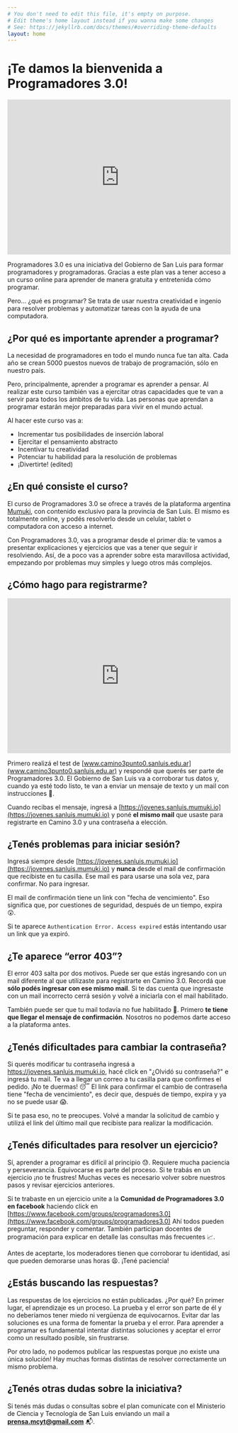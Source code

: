```yaml
---
# You don't need to edit this file, it's empty on purpose.
# Edit theme's home layout instead if you wanna make some changes
# See: https://jekyllrb.com/docs/themes/#overriding-theme-defaults
layout: home
---
```


# ¡Te damos la bienvenida a Programadores 3.0!

<iframe width="100%" height="350" src="https://www.youtube.com/embed/wnAP7HChPrI" frameborder="0" allow="autoplay; encrypted-media" allowfullscreen></iframe>

Programadores 3.0 es una iniciativa del Gobierno de San Luis para formar programadores y programadoras. Gracias a este plan vas a tener acceso a un curso online para aprender de manera gratuita y entretenida cómo programar.

Pero... ¿qué es programar? Se trata de usar nuestra creatividad e ingenio para resolver problemas y automatizar tareas con la ayuda de una computadora.

## ¿Por qué es importante aprender a programar?

La necesidad de programadores en todo el mundo nunca fue tan alta. Cada año se crean 5000 puestos nuevos de trabajo de programación, sólo en nuestro país.

Pero, principalmente, aprender a programar es aprender a pensar. Al realizar este curso también vas a ejercitar otras capacidades que te van a servir para todos los ámbitos de tu vida. Las personas que aprendan a programar estarán mejor preparadas para vivir en el mundo actual.

Al hacer este curso vas a:

 * Incrementar tus posibilidades de inserción laboral
 * Ejercitar el pensamiento abstracto
 * Incentivar tu creatividad
 * Potenciar tu habilidad para la resolución de problemas
 * ¡Divertirte! (edited)

## ¿En qué consiste el curso?

El curso de Programadores 3.0 se ofrece a través de la plataforma argentina [Mumuki](http://mumuki.org), con contenido exclusivo para la provincia de San Luis. El mismo es totalmente online, y podés resolverlo desde un celular, tablet o computadora con acceso a internet.

Con Programadores 3.0, vas a programar desde el primer día: te vamos a presentar explicaciones y ejercicios que vas a tener que seguir ir resolviendo. Así, de a poco vas a aprender sobre esta maravillosa actividad, empezando por problemas muy simples y luego otros más complejos.

## ¿Cómo hago para registrarme?

<iframe width="100%" height="350" src="https://www.youtube.com/embed/3j1uP_Xaki8" frameborder="0" allow="autoplay; encrypted-media" allowfullscreen></iframe>

 Primero realizá el test de [www.camino3punto0.sanluis.edu.ar](www.camino3punto0.sanluis.edu.ar) y respondé que querés ser parte de Programadores 3.0. El Gobierno de San Luis va a corroborar tus datos y, cuando ya esté todo listo, te van a enviar un mensaje de texto y un mail con instrucciones :calling:.

 Cuando recibas el mensaje, ingresá a [https://jovenes.sanluis.mumuki.io](https://jovenes.sanluis.mumuki.io) y poné **el mismo mail** que usaste para registrarte en Camino 3.0 y una contraseña a elección.


## ¿Tenés problemas para iniciar sesión?

 Ingresá siempre desde [https://jovenes.sanluis.mumuki.io](https://jovenes.sanluis.mumuki.io) y **nunca** desde el mail de confirmación que recibiste en tu casilla. Ese mail es para usarse una sola vez, para confirmar. No para ingresar.

 El mail de confirmación tiene un link con "fecha de vencimiento". Eso significa que, por cuestiones de seguridad, después de un tiempo, expira :astonished:.

 Si te aparece `Authentication Error. Access expired` estás intentando usar un link que ya expiró.

## ¿Te aparece “error 403”?

 El error 403 salta por dos motivos. Puede ser que estás ingresando con un mail diferente al que utilizaste para registrarte en Camino 3.0. Recordá que **sólo podés ingresar con ese mismo mail**. Si te das cuenta que ingresaste con un mail incorrecto cerrá sesión y volvé a iniciarla con el mail habilitado.

 También puede ser que tu mail todavía no fue habilitado :no_entry_sign:. Primero **te tiene que llegar el mensaje de confirmación**. Nosotros no podemos darte acceso a la plataforma antes.

## ¿Tenés dificultades para cambiar la contraseña?

Si querés modificar tu contraseña ingresá a https://jovenes.sanluis.mumuki.io, hacé click en "¿Olvidó su contraseña?" e ingresá tu mail. Te va a llegar un correo a tu casilla para que confirmes el pedido.  ¡No te duermas! :sleeping: El link para confirmar el cambio de contraseña tiene "fecha de vencimiento", es decir que, después de tiempo, expira y ya no se puede usar :scream:.

Si te pasa eso, no te preocupes. Volvé a mandar la solicitud de cambio y utilizá el link del último mail que recibiste para realizar la modificación.

## ¿Tenés dificultades para resolver un ejercicio?

 Sí, aprender a programar es difícil al principio :sweat:. Requiere mucha paciencia y perseverancia. Equivocarse es parte del proceso. Si te trabás en un ejercicio ¡no te frustres! Muchas veces es necesario volver sobre nuestros pasos y revisar ejercicios anteriores.

 Si te trabaste en un ejercicio unite a la **Comunidad de Programadores 3.0 en facebook** haciendo click en [https://www.facebook.com/groups/programadores3.0](https://www.facebook.com/groups/programadores3.0) Ahí todos pueden preguntar, responder y comentar. También participan docentes de programación para explicar en detalle las consultas más frecuentes :chart_with_upwards_trend:.

 Antes de aceptarte, los moderadores tienen que corroborar tu identidad, así que pueden demorarse unas horas :tired_face:. ¡Tené paciencia!

## ¿Estás buscando las respuestas?

 Las respuestas de los ejercicios no están publicadas. ¿Por qué? En primer lugar, el aprendizaje es un proceso. La prueba y el error son parte de él y no deberíamos tener miedo ni vergüenza de equivocarnos. Evitar dar las soluciones es una forma de fomentar la prueba y el error. Para aprender a programar es fundamental intentar distintas soluciones y aceptar el error como un resultado posible, sin frustrarse.

 Por otro lado, no podemos publicar las respuestas porque ¡no existe una única solución! Hay muchas formas distintas de resolver correctamente un mismo problema.


## ¿Tenés otras dudas sobre la iniciativa?

 Si tenés más dudas o consultas sobre el plan comunicate con el Ministerio de Ciencia y Tecnología de San Luis enviando un mail a **prensa.mcyt@gmail.com** :mailbox_with_mail:.
